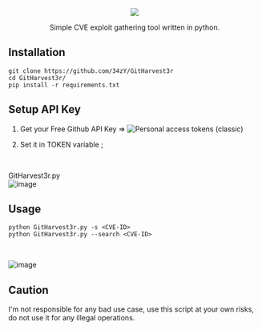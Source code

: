 <p align="center">
  <img src="https://user-images.githubusercontent.com/55347142/235300910-45f49b2f-280b-4146-965e-f3bcc46627d0.png"/>
</p>

<p align="center">Simple CVE exploit gathering tool written in python.</p>

## Installation   
```
git clone https://github.com/34zY/GitHarvest3r
cd GitHarvest3r/
pip install -r requirements.txt
```

## Setup API Key 

1) Get your Free Github API Key =>  ![Personal access tokens (classic)](https://github.com/settings/tokens)

2) Set it in TOKEN variable ;

<br>

GitHarvest3r.py<br>
  ![image](https://github.com/34zY/GitHarvest3r/assets/55347142/c1d80d56-3031-4e9c-b0aa-edb7616bdd38)




## Usage
```
python GitHarvest3r.py -s <CVE-ID>
python GitHarvest3r.py --search <CVE-ID>
```

<br>

![image](https://github.com/34zY/GitHarvest3r/assets/55347142/fb91edf1-3e06-465b-a512-eea221433436)

## Caution

I'm not responsible for any bad use case, use this script at your own risks, do not use it for any illegal operations.   
